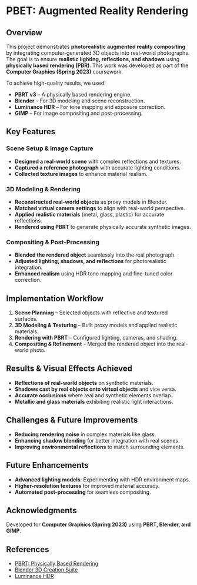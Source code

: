 # PBET: Augmented Reality Rendering

## Overview
This project demonstrates **photorealistic augmented reality compositing** by integrating computer-generated 3D objects into real-world photographs. The goal is to ensure **realistic lighting, reflections, and shadows** using **physically based rendering (PBR)**. This work was developed as part of the **Computer Graphics (Spring 2023)** coursework.

To achieve high-quality results, we used:
- **PBRT v3** – A physically based rendering engine.
- **Blender** – For 3D modeling and scene reconstruction.
- **Luminance HDR** – For tone mapping and exposure correction.
- **GIMP** – For image compositing and post-processing.

## Key Features
### Scene Setup & Image Capture
- **Designed a real-world scene** with complex reflections and textures.
- **Captured a reference photograph** with accurate lighting conditions.
- **Collected texture images** to enhance material realism.

### 3D Modeling & Rendering
- **Reconstructed real-world objects** as proxy models in Blender.
- **Matched virtual camera settings** to align with real-world perspective.
- **Applied realistic materials** (metal, glass, plastic) for accurate reflections.
- **Rendered using PBRT** to generate physically accurate synthetic images.

### Compositing & Post-Processing
- **Blended the rendered object** seamlessly into the real photograph.
- **Adjusted lighting, shadows, and reflections** for photorealistic integration.
- **Enhanced realism** using HDR tone mapping and fine-tuned color correction.

## Implementation Workflow
1. **Scene Planning** – Selected objects with reflective and textured surfaces.
2. **3D Modeling & Texturing** – Built proxy models and applied realistic materials.
3. **Rendering with PBRT** – Configured lighting, cameras, and shading.
4. **Compositing & Refinement** – Merged the rendered object into the real-world photo.

## Results & Visual Effects Achieved
- **Reflections of real-world objects** on synthetic materials.
- **Shadows cast by real objects onto virtual objects** and vice versa.
- **Accurate occlusions** where real and synthetic elements overlap.
- **Metallic and glass materials** exhibiting realistic light interactions.

## Challenges & Future Improvements
- **Reducing rendering noise** in complex materials like glass.
- **Enhancing shadow blending** for better integration with real scenes.
- **Improving environmental reflections** to match surrounding elements.

## Future Enhancements
- **Advanced lighting models**: Experimenting with HDR environment maps.
- **Higher-resolution textures** for improved material accuracy.
- **Automated post-processing** for seamless compositing.

## Acknowledgments
Developed for **Computer Graphics (Spring 2023)** using **PBRT, Blender, and GIMP**.

## References
- [PBRT: Physically Based Rendering](https://pbrt.org/)
- [Blender 3D Creation Suite](https://www.blender.org/)
- [Luminance HDR](http://qtpfsgui.sourceforge.net/)
